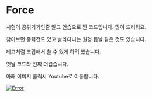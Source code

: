 # Force
시험이 공튀기기인줄 알고 연습으로 짠 코드입니다. 많이 드러워요.

찾아보면 중력건도 있고 날라다니는 원형 톱날 같은 것도 있습니다.

레고처럼 조립해서 쓸 수 있게 하려 했습니다.

옛날 코드라 진짜 더럽습니다.


아래 이미지 클릭시 Youtube로 이동합니다.

[![Error](http://img.youtube.com/vi/XW9zx2N-Sno/0.jpg)](http://www.youtube.com/watch?v=XW9zx2N-Sno)
